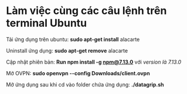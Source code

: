 # Làm việc cùng các câu lệnh trên terminal Ubuntu

Tải ứng dụng trên ubuntu: **sudo apt-get install** alacarte

Uninstall ứng dụng: **sudo apt-get remove** alacarte

Cập nhật phiên bản: **Run npm install -g npm@7.13.0** với *version là 7.13.0*

Mở OVPN: **sudo openvpn --config Downloads/client.ovpn**

Mở ứng dụng sau khi cd vào folder chứa ứng dụng: **./datagrip.sh**

